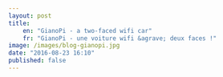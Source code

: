 ```yaml
---
layout: post
title:
    en: "GianoPi - a two-faced wifi car"
    fr: "GianoPi - une voiture wifi &agrave; deux faces !"
image: /images/blog-gianopi.jpg
date: "2016-08-23 16:10"
published: false
---
```

<div class="langjs" lang="en">

</div>

<div class="langjs" lang="fr">

</div>

<!--more-->
<div class="langjs" lang="en">

</div>

<div class="langjs" lang="fr">

</div>